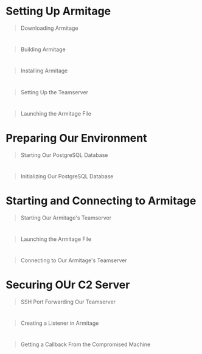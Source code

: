 # Setting Up Armitage
> Downloading Armitage

#
> Building Armitage

#
> Installing Armitage

#
> Setting Up the Teamserver

#
> Launching the Armitage File

# Preparing Our Environment
> Starting Our PostgreSQL Database

#
> Initializing Our PostgreSQL Database

# Starting and Connecting to Armitage
> Starting Our Armitage's Teamserver

#
> Launching the Armitage File

#
> Connecting to Our Armitage's Teamserver

# Securing OUr C2 Server
> SSH Port Forwarding Our Teamserver

#
> Creating a Listener in Armitage

#
> Getting a Callback From the Compromised Machine
